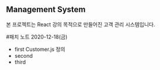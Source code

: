 ## Management System

본 프로젝트는 React 강의 목적으로 만들어진 고객 관리 시스템입니다.

#패치 노트
2020-12-18(금)

- first Customer.js 정의
- second
- third
